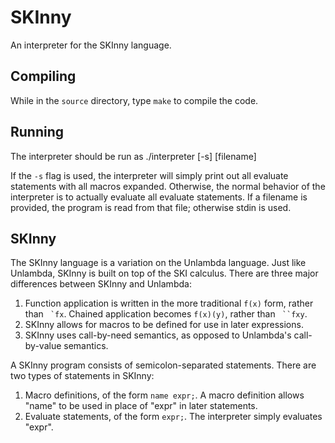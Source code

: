 SKInny
======

An interpreter for the SKInny language.

Compiling
---------
While in the `source` directory, type `make` to compile the code.

Running
-------
The interpreter should be run as
	./interpreter [-s] [filename]

If the `-s` flag is used, the interpreter will simply print out all
evaluate statements with all macros expanded. Otherwise, the normal
behavior of the interpreter is to actually evaluate all evaluate
statements. If a filename is provided, the program is read from that file;
otherwise stdin is used.

SKInny
------
The SKInny language is a variation on the Unlambda language. Just like
Unlambda, SKInny is built on top of the SKI calculus. There are three major
differences between SKInny and Unlambda:
1. Function application is written in the more traditional `f(x)` form, rather
   than `` `fx``. Chained application becomes `f(x)(y)`, rather than ```
   ``fxy```. 
2. SKInny allows for macros to be defined for use in later expressions.
3. SKInny uses call-by-need semantics, as opposed to Unlambda's call-by-value
   semantics.

A SKInny program consists of semicolon-separated statements. There are two
types of statements in SKInny:
1. Macro definitions, of the form `name expr;`. A macro definition allows
   "name" to be used in place of "expr" in later statements.
2. Evaluate statements, of the form `expr;`. The interpreter simply evaluates
   "expr".
